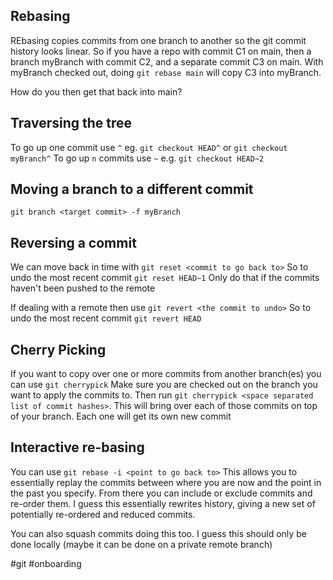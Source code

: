 ## Rebasing

REbasing copies commits from one branch to another so the git commit history looks linear.
So if you have a repo with commit C1 on main, then a branch myBranch with commit C2, and a separate commit C3 on main.
With myBranch checked out, doing `git rebase main` will copy C3 into myBranch.

How do you then get that back into main? 

## Traversing the tree
To go up one commit use `^` eg. `git checkout HEAD^` or `git checkout myBranch^`
To go up `n` commits use `~` e.g. `git checkout HEAD~2`

## Moving a branch to a different commit
`git branch <target commit> -f myBranch`

## Reversing a commit
We can move back in time with `git reset <commit to go back to>`
So to undo the most recent commit `git reset HEAD~1`
Only do that if the commits haven't been pushed to the remote

If dealing with a remote then use `git revert <the commit to undo>`
So to undo the most recent commit `git revert HEAD`

## Cherry Picking
If you want to copy over one or more commits from another branch(es) you can use `git cherrypick`
Make sure you are checked out on the branch you want to apply the commits to. Then run `git cherrypick <space separated list of commit hashes>`. This will bring over each of those commits on top of your branch. Each one will get its own new commit

## Interactive re-basing
You can use `git rebase -i <point to go back to>`
This allows you to essentially replay the commits between where you are now and the point in the past you specify. From there you can include or exclude commits and re-order them. I guess this essentially rewrites history, giving a new set of potentially re-ordered and reduced commits.

You can also squash commits doing this too. I guess this should only be done locally (maybe it can be done on a private remote branch)



#git #onboarding